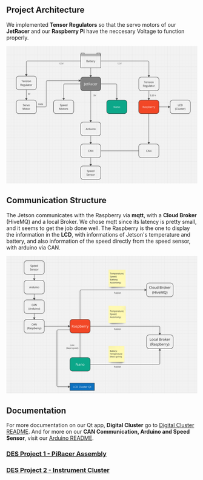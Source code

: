 
## Project Architecture

We implemented **Tensor Regulators** so that the servo motors of our **JetRacer** and our **Raspberry Pi** have the neccesary Voltage to function properly.

![project structure](ADR/structure.png)

## Communication Structure

The Jetson communicates with the Raspberry via **mqtt**, with a **Cloud Broker** (HiveMQ) and a local Broker. We chose mqtt since its latency is pretty small, and it seems to get the job done well. The Raspberry is the one to display the information in the **LCD**, with informations of Jetson's temperature and battery, and  also information of the speed directly from the speed sensor, with arduino via CAN.

![Communication structure](ADR/mqtt.png)

## Documentation

For more documentation on our Qt app, **Digital Cluster** go to [Digital Cluster README](/digital_cluster/README.md).
And for more on our **CAN Communication, Arduino and Speed Sensor**, visit our [Arduino README](/arduino/README_arduino.md).

### [DES Project 1 - PiRacer Assembly](https://github.com/SEA-ME/DES_PiRacer-Assembly)

### [DES Project 2 - Instrument Cluster](https://github.com/SEA-ME/DES_Instrument-Cluster)